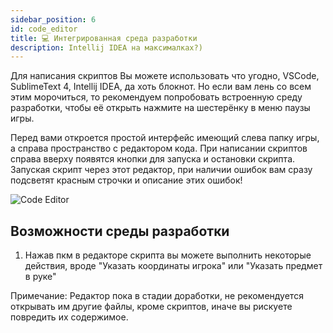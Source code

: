 ```yaml
---
sidebar_position: 6
id: code_editor
title: 💻 Интегрированная среда разработки
description: Intellij IDEA на максималках?)
---
```


Для написания скриптов Вы можете использовать что угодно, VSCode, SublimeText 4, Intellij IDEA, да хоть блокнот. Но если вам лень со всем этим морочиться, то рекомендуем попробовать встроенную среду разработки, чтобы её открыть нажмите на шестерёнку в меню паузы игры.

Перед вами откроется простой интерфейс имеющий слева папку игры, а справа пространство с редактором кода.
При написании скриптов справа вверху появятся кнопки для запуска и остановки скрипта. Запуская скрипт через этот редактор, при наличии ошибок вам сразу подсветят красным строчки и описание этих ошибок!

![Code Editor](@site/static/img/doc/code_editor.png)

## Возможности среды разработки

1) Нажав пкм в редакторе скрипта вы можете выполнить некоторые действия, вроде "Указать координаты игрока" или "Указать предмет в руке"

Примечание: Редактор пока в стадии доработки, не рекомендуется открывать им другие файлы, кроме скриптов, иначе вы рискуете повредить их содержимое.
